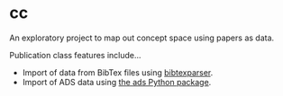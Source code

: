 # cc
An exploratory project to map out concept space using papers as data.

Publication class features include...
* Import of data from BibTex files using [bibtexparser](https://github.com/sciunto-org/python-bibtexparser).
* Import of ADS data using [the ads Python package](https://ads.readthedocs.io/en/latest/#the-ads-python-package).
